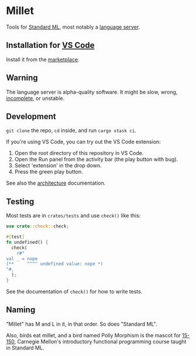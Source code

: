 # Millet

Tools for [Standard ML][sml], most notably a [language server][lang-srv].

## Installation for [VS Code][vscode]

Install it from the [marketplace][].

## Warning

The language server is alpha-quality software. It might be slow, wrong, [incomplete][], or unstable.

## Development

`git clone` the repo, `cd` inside, and run `cargo xtask ci`.

If you're using VS Code, you can try out the VS Code extension:

1. Open the root directory of this repository in VS Code.
2. Open the Run panel from the activity bar (the play button with bug).
3. Select 'extension' in the drop down.
4. Press the green play button.

See also the [architecture][] documentation.

## Testing

Most tests are in `crates/tests` and use `check()` like this:

```rs
use crate::check::check;

#[test]
fn undefined() {
  check(
    r#"
val _ = nope
(**     ^^^^ undefined value: nope *)
"#,
  );
}
```

See the documentation of `check()` for how to write tests.

## Naming

"Millet" has M and L in it, in that order. So does "Standard ML".

Also, birds eat millet, and a bird named Polly Morphism is the mascot for [15-150][cmu150], Carnegie Mellon's introductory functional programming course taught in Standard ML.

[architecture]: doc/architecture.md
[cmu150]: http://www.cs.cmu.edu/~15150/
[incomplete]: doc/todo.md
[lang-srv]: https://microsoft.github.io/language-server-protocol/
[marketplace]: https://marketplace.visualstudio.com/items?itemName=azdavis.millet
[node]: https://nodejs.org/en/
[rustup]: https://rustup.rs
[sml]: https://smlfamily.github.io
[vscode]: https://code.visualstudio.com
